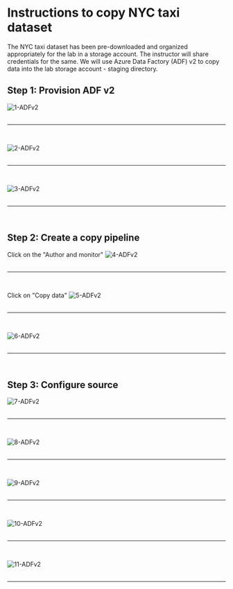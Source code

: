 
# Instructions to copy NYC taxi dataset

The NYC taxi dataset has been pre-downloaded and organized appropriately for the lab in a storage account.  The instructor will share credentials for the same.  We will use Azure Data Factory (ADF) v2 to copy data into the lab storage account - staging directory.

## Step 1: Provision ADF v2
![1-ADFv2](../../images/0-data-copy/1.png)
<br><br>
<hr>
<br>

![2-ADFv2](../../images/0-data-copy/2.png)
<br><br>
<hr>
<br>

![3-ADFv2](../../images/0-data-copy/3.png)
<br><br>
<hr>
<br>

## Step 2: Create a copy pipeline

Click on the "Author and monitor"
![4-ADFv2](../../images/0-data-copy/4.png)
<br><br>
<hr>
<br>

Click on "Copy data"
![5-ADFv2](../../images/0-data-copy/5.png)
<br><br>
<hr>
<br>

![6-ADFv2](../../images/0-data-copy/6.png)
<br><br>
<hr>
<br>

## Step 3: Configure source

![7-ADFv2](../../images/0-data-copy/7.png)
<br><br>
<hr>
<br>

![8-ADFv2](../../images/0-data-copy/8.png)
<br><br>
<hr>
<br>


![9-ADFv2](../../images/0-data-copy/9.png)
<br><br>
<hr>
<br>

![10-ADFv2](../../images/0-data-copy/10.png)
<br><br>
<hr>
<br>


![11-ADFv2](../../images/0-data-copy/11.png)
<br><br>
<hr>
<br>
